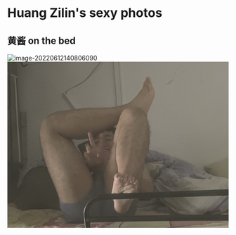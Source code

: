 # Huang Zilin's sexy photos

## 黄酱 on the bed

![image-20220612140806090](./Pic/image-20220612141121812.png)
![剪刀手](./Pic/剪刀手.jpg)